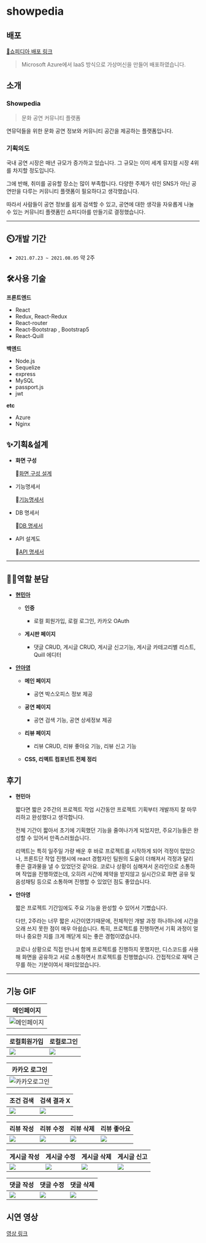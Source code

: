 # showpedia

## 배포

[🎈쇼피디아 배포 링크](http://www.showpedia.xyz/)

> Microsoft Azure에서 IaaS 방식으로 가상머신을 만들어 배포하였습니다. 

## 소개

### Showpedia

> 문화 공연 커뮤니티 플랫폼

연뮤덕들을 위한 문화 공연 정보와 커뮤니티 공간을 제공하는 플랫폼입니다.

### 기획의도

국내 공연 시장은 매년 규모가 증가하고 있습니다. 그 규모는 이미 세계 뮤지컬 시장 4위를 차지할 정도입니다.

그에 반해, 취미를 공유할 장소는 많이 부족합니다. 다양한 주제가 섞인 SNS가 아닌 공연만을 다루는 커뮤니티 플랫폼이 필요하다고 생각했습니다.

따라서 사람들이 공연 정보를 쉽게 검색할 수 있고, 공연에 대한 생각을 자유롭게 나눌 수 있는 커뮤니티 플랫폼인 쇼피디아를 만들기로 결정했습니다.

---

## ⏲️개발 기간

- `2021.07.23 ~ 2021.08.05` 약 2주

## 🛠사용 기술

**프론트엔드**

- React
- Redux, React-Redux
- React-router
- React-Bootstrap , Bootstrap5
- React-Quill

**백엔드**

- Node.js
- Sequelize
- express
- MySQL
- passport.js
- jwt

**etc**

- Azure
- Nginx

## ✨기획&설계

- **화면 구성**

    🔹[화면 구성 설계](https://hminah.notion.site/355e9c7083154c8a87cbbc7f8d217973)

- 기능명세서

    🔹[기능명세서](https://hminah.notion.site/3f6a651b7cd14dc893cfb43da8818472)

- DB 명세서

    🔹[DB 명세서](https://hminah.notion.site/DB-dd3533691ba44948835222872a9e14a3)

- API 설계도

    🔹[API 명세서](https://hminah.notion.site/API-dd5240f158ed49d996879fb66dc4faa2)

---

## 👩‍💻역할 분담

- **[현민아](https://github.com/hminah0215)**

  - **인증**

    - 로컬 회원가입, 로컬 로그인, 카카오 OAuth

  - **게시판 페이지**
    - 댓글 CRUD, 게시글 CRUD, 게시글 신고기능, 게시글 카테고리별 리스트, Quill 에디터

- **[안아영](https://github.com/12Ahn22)**

  - **메인 페이지**

    - 공연 박스오피스 정보 제공

  - **공연 페이지**

    - 공연 검색 기능, 공연 상세정보 제공

  - **리뷰 페이지**

    - 리뷰 CRUD, 리뷰 좋아요 기능, 리뷰 신고 기능

  - **CSS, 리액트 컴포넌트 전체 정리**



## 후기

- **현민아**

  짧다면 짧은 2주간의 프로젝트 작업 시간동안 프로젝트 기획부터 개발까지 잘 마무리하고 완성했다고 생각합니다.

  전체 기간이 짧아서 초기에 기획했던 기능을 줄여나가게 되었지만, 주요기능들은 완성할 수 있어서 만족스러웠습니다.

  리액트는 특히 일주일 가량 배운 후 바로 프로젝트를 시작하게 되어 걱정이 많았으나, 프론트단 작업 진행시에 react 경험자인 팀원의 도움이 더해져서 걱정과 달리 좋은 결과물을 낼 수 있었던것 같아요. 코로나 상황이 심해져서 온라인으로 소통하며 작업을 진행하였는데, 오히려 시간에 제약을 받지않고 실시간으로 화면 공유 및 음성채팅 등으로 소통하며 진행할 수 있었던 점도 좋았습니다.

- **안아영**

  짧은 프로젝트 기간임에도 주요 기능을 완성할 수 있어서 기뻤습니다.

  다만, 2주라는 너무 짧은 시간이였기때문에, 전체적인 개발 과정 하나하나에 시간을 오래 쓰지 못한 점이 매우 아쉽습니다. 특히, 프로젝트를 진행하면서 기획 과정이 얼마나 중요한 지를 크게 깨닫게 되는 좋은 경험이였습니다.

  코로나 상황으로 직접 만나서 함께 프로젝트를 진행하지 못했지만, 디스코드를 사용해 화면을 공유하고 서로 소통하면서 프로젝트를 진행했습니다. 간접적으로 재택 근무를 하는 기분이여서 재미있었습니다.

---


## 기능 GIF


| 메인페이지 |
| --- |
|![메인페이지](http://drive.google.com/uc?export=view&id=14LObIyr0-SDi0m4C02bFOwP2LPgigf1d) | 

| 로컬회원가입 | 로컬로그인 |
| --- | --- |
| <img src='http://drive.google.com/uc?export=view&id=1xNrdZPNAPcOiggWXJEmyALp4JToYlwRf' /> | <img src='http://drive.google.com/uc?export=view&id=1xNrdZPNAPcOiggWXJEmyALp4JToYlwRf' /> |

| 카카오 로그인 |
| --- |
|![카카오로그인](http://drive.google.com/uc?export=view&id=1WpB_NB_y0DdchDWHcJ83DH1ydgh-725v) | 


| 조건 검색 | 검색 결과 X |
| --- | --- |
|<img src='http://drive.google.com/uc?export=view&id=10DbgCXMdvLpqHs0pmbSUj4BvqDQpkRTw' /> | <img src='http://drive.google.com/uc?export=view&id=1gR3vMZWFmhbVNcK0J2_95u6VImuNziEh' /> |

| 리뷰 작성 | 리뷰 수정 | 리뷰 삭제 | 리뷰 좋아요 |
| --- | --- | --- | --- |
|<img src='http://drive.google.com/uc?export=view&id=1Pdd-Q5vQOOw8TTXHNyMBfFVmIjqAul-S' /> | <img src='http://drive.google.com/uc?export=view&id=1xDDI1uKduOPwaKgW1PkGzv0iBrr8Am0E' /> | <img src='http://drive.google.com/uc?export=view&id=1zI4M0cMIAh-ENU9iIZ5ktrAb7yu0kN5j' /> | <img src='http://drive.google.com/uc?export=view&id=1SWsFDy6B5qnNkwwVbydxqIGHULxkV6sq' /> |
 
| 게시글 작성 | 게시글 수정 | 게시글 삭제 | 게시글 신고 |
| --- | --- | --- | --- |
| <img src='http://drive.google.com/uc?export=view&id=1I6y8NP3EQxuxxQ7bunRsk3uaEpyi4V3n' /> | <img src='http://drive.google.com/uc?export=view&id=1SFL9ewidk3nYhHMxr0duVizYBWGIJnXg' /> |<img src='http://drive.google.com/uc?export=view&id=1afvOsWA0t1MUY5f4IWU7JQJVHFh7ceIu' /> | <img src='http://drive.google.com/uc?export=view&id=1guOKgkj5D7FnJhQmze1M93WW5hi5liui' />|

| 댓글 작성 | 댓글 수정 | 댓글 삭제 | 
| --- | --- | --- | 
|<img src='http://drive.google.com/uc?export=view&id=1xdUp9-vTe96sTm0-TCXyqoSAypyuPdxO' />| <img src='http://drive.google.com/uc?export=view&id=1GcFlWFOH_XACcNRNbvGbEAU3slCWaiOD' /> | <img src='http://drive.google.com/uc?export=view&id=1Hv8HTzCUPRzSFYS9H3tanum3jCnW0JIj' />|

 




## 시연 영상
[영상 링크](https://www.youtube.com/watch?v=lWJo7KoLkz4)
